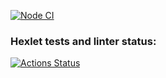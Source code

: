 [![Node CI](https://github.com/AlenaDemon/frontend-project-11/actions/workflows/nodejs.yml/badge.svg)](https://github.com/AlenaDemon/frontend-project-11/actions/workflows/nodejs.yml)
### Hexlet tests and linter status:
[![Actions Status](https://github.com/AlenaDemon/frontend-project-11/actions/workflows/hexlet-check.yml/badge.svg)](https://github.com/AlenaDemon/frontend-project-11/actions)
